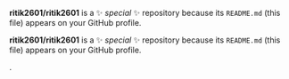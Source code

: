 

**ritik2601/ritik2601** is a ✨ _special_ ✨ repository because its `README.md` (this file) appears on your GitHub profile.



**ritik2601/ritik2601** is a ✨ _special_ ✨ repository because its `README.md` (this file) appears on your GitHub profile.





.







